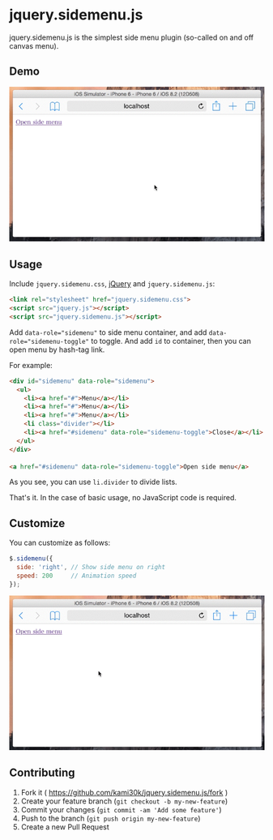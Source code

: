 # jquery.sidemenu.js

jquery.sidemenu.js is the simplest side menu plugin (so-called on and off canvas menu).

## Demo

![](doc/1.gif)

## Usage

Include `jquery.sidemenu.css`, [jQuery](https://jquery.com/) and `jquery.sidemenu.js`:

```html
<link rel="stylesheet" href="jquery.sidemenu.css">
<script src="jquery.js"></script>
<script src="jquery.sidemenu.js"></script>
```

Add `data-role="sidemenu"` to side menu container, and add `data-role="sidemenu-toggle"` to toggle.
And add `id` to container, then you can open menu by hash-tag link.

For example:

```html
<div id="sidemenu" data-role="sidemenu">
  <ul>
    <li><a href="#">Menu</a></li>
    <li><a href="#">Menu</a></li>
    <li><a href="#">Menu</a></li>
    <li class="divider"></li>
    <li><a href="#sidemenu" data-role="sidemenu-toggle">Close</a></li>
  </ul>
</div>

<a href="#sidemenu" data-role="sidemenu-toggle">Open side menu</a>
```

As you see, you can use `li.divider` to divide lists.

That's it.
In the case of basic usage, no JavaScript code is required.

## Customize

You can customize as follows:

```js
$.sidemenu({
  side: 'right', // Show side menu on right
  speed: 200     // Animation speed
});
```

![](doc/2.gif)

## Contributing

1. Fork it ( https://github.com/kami30k/jquery.sidemenu.js/fork )
2. Create your feature branch (`git checkout -b my-new-feature`)
3. Commit your changes (`git commit -am 'Add some feature'`)
4. Push to the branch (`git push origin my-new-feature`)
5. Create a new Pull Request

